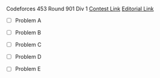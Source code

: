 Codeforces 453 Round 901 Div 1
[Contest Link](http://codeforces.com/contest/901)
[Editorial Link](http://codeforces.com/blog/entry/)

- [ ] Problem A

- [ ] Problem B

- [ ] Problem C

- [ ] Problem D

- [ ] Problem E

